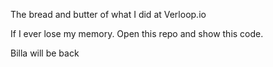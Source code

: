 The bread and butter of what I did at Verloop.io

If I ever lose my memory. Open this repo and show this code.

Billa will be back